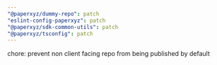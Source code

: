 ```yaml
---
"@paperxyz/dummy-repo": patch
"eslint-config-paperxyz": patch
"@paperxyz/sdk-common-utils": patch
"@paperxyz/tsconfig": patch
---
```


chore: prevent non client facing repo from being published by default
